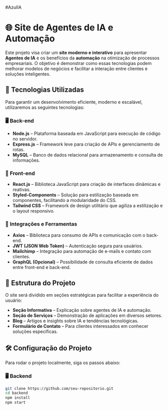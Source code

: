 #AzulIA

# 🌐 Site de Agentes de IA e Automação

Este projeto visa criar um **site moderno e interativo** para apresentar **Agentes de IA** e os benefícios da **automação** na otimização de processos empresariais. O objetivo é demonstrar como essas tecnologias podem melhorar modelos de negócios e facilitar a interação entre clientes e soluções inteligentes.

## 🚀 Tecnologias Utilizadas

Para garantir um desenvolvimento eficiente, moderno e escalável, utilizaremos as seguintes tecnologias:

### 🖥️ **Back-end**

- **Node.js** – Plataforma baseada em JavaScript para execução de código no servidor.
- **Express.js** – Framework leve para criação de APIs e gerenciamento de rotas.
- **MySQL** – Banco de dados relacional para armazenamento e consulta de informações.

### 🎨 **Front-end**

- **React.js** – Biblioteca JavaScript para criação de interfaces dinâmicas e reativas.
- **Styled-Components** – Solução para estilização baseada em componentes, facilitando a modularidade do CSS.
- **Tailwind CSS** – Framework de design utilitário que agiliza a estilização e o layout responsivo.

### 🔗 **Integrações e Ferramentas**

- **Axios** – Biblioteca para consumo de APIs e comunicação com o back-end.
- **JWT (JSON Web Token)** – Autenticação segura para usuários.
- **Mailchimp** – Integração para automação de e-mails e contato com clientes.
- **GraphQL (Opcional)** – Possibilidade de consulta eficiente de dados entre front-end e back-end.

## 📌 Estrutura do Projeto

O site será dividido em seções estratégicas para facilitar a experiência do usuário:

- **Seção Informativa** – Explicação sobre agentes de IA e automação.
- **Seção de Serviços** – Demonstração de aplicações em diversos setores.
- **Blog** – Artigos e insights sobre IA e tendências tecnológicas.
- **Formulário de Contato** – Para clientes interessados em conhecer soluções específicas.

## 🛠️ Configuração do Projeto

Para rodar o projeto localmente, siga os passos abaixo:

### 🖥️ **Backend**

```bash
git clone https://github.com/seu-repositorio.git
cd backend
npm install
npm start
```
